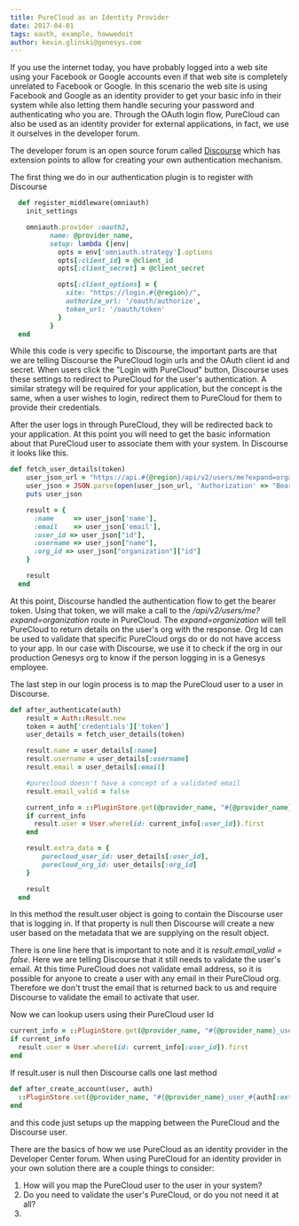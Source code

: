 ```yaml
---
title: PureCloud as an Identity Provider
date: 2017-04-01
tags: oauth, example, howwedoit
author: kevin.glinski@genesys.com
---
```


If you use the internet today, you have probably logged into a web site using your Facebook or Google accounts even if that web site is completely unrelated to Facebook or Google. In this scenario the web site is using Facebook and Google as an identity provider to get your basic info in their system while also letting them handle securing your password and authenticating who you are. Through the OAuth login flow, PureCloud can also be used as an identity provider for external applications, in fact, we use it ourselves in the developer forum.

The developer forum is an open source forum called [Discourse](http://www.discourse.org/) which has extension points to allow for creating your own authentication mechanism.

The first thing we do in our authentication plugin is to register with Discourse

~~~ruby
  def register_middleware(omniauth)
    init_settings

    omniauth.provider :oauth2,
          name: @provider_name,
          setup: lambda {|env|
            opts = env['omniauth.strategy'].options
            opts[:client_id] = @client_id
            opts[:client_secret] = @client_secret

            opts[:client_options] = {
              site: "https://login.#{@region}/",
              authorize_url: '/oauth/authorize',
              token_url: '/oauth/token'
            }
          }
  end
~~~

While this code is very specific to Discourse, the important parts are that we are telling Discourse the PureCloud login urls and the OAuth client id and secret.  When users click the "Login with PureCloud" button, Discourse uses these settings to redirect to PureCloud for the user's authentication.  A similar strategy will be required for your application, but the concept is the same, when a user wishes to login, redirect them to PureCloud for them to provide their credentials.

After the user logs in through PureCloud, they will be redirected back to your application. At this point you will need to get the basic information about that PureCloud user to associate them with your system.  In Discourse it looks like this.

~~~ruby
def fetch_user_details(token)
    user_json_url = "https://api.#{@region}/api/v2/users/me?expand=organization"
    user_json = JSON.parse(open(user_json_url, 'Authorization' => "Bearer #{token}" ).read)
    puts user_json

    result = {
      :name     => user_json['name'],
      :email    => user_json['email'],
      :user_id => user_json["id"],
      :username => user_json["name"],
      :org_id => user_json["organization"]["id"]
    }

    result
  end
~~~

At this point, Discourse handled the authentication flow to get the bearer token.  Using that token, we will make a call to the _/api/v2/users/me?expand=organization_ route in PureCloud.  The _expand=organization_ will tell PureCloud to return details on the user's org with the response.  Org Id can be used to validate that specific PureCloud orgs do or do not have access to your app.  In our case with Discourse, we use it to check if the org in our production Genesys org to know if the person logging in is a Genesys employee.

The last step in our login process is to map the PureCloud user to a user in Discourse.

~~~ruby
def after_authenticate(auth)
    result = Auth::Result.new
    token = auth['credentials']['token']
    user_details = fetch_user_details(token)

    result.name = user_details[:name]
    result.username = user_details[:username]
    result.email = user_details[:email]

    #purecloud doesn't have a concept of a validated email
    result.email_valid = false

    current_info = ::PluginStore.get(@provider_name, "#{@provider_name}_user_#{user_details[:user_id]}")
    if current_info
      result.user = User.where(id: current_info[:user_id]).first
    end

    result.extra_data = {
        purecloud_user_id: user_details[:user_id],
        purecloud_org_id: user_details[:org_id]
    }

    result
  end
~~~

In this method the result.user object is going to contain the Discourse user that is logging in.  If that property is null then Discourse will create a new user based on the metadata that we are supplying on the result object.

There is one line here that is important to note and it is _result.email_valid = false_.  Here we are telling Discourse that it still needs to validate the user's email. At this time PureCloud does not validate email address, so it is possible for anyone to create a user with any email in their PureCloud org.  Therefore we don't trust the email that is returned back to us and require Discourse to validate the email to activate that user.

Now we can lookup users using their PureCloud user Id

~~~ruby
current_info = ::PluginStore.get(@provider_name, "#{@provider_name}_user_#{user_details[:user_id]}")
if current_info
  result.user = User.where(id: current_info[:user_id]).first
end
~~~

If result.user is null then Discourse calls one last method

~~~ruby
def after_create_account(user, auth)
  ::PluginStore.set(@provider_name, "#{@provider_name}_user_#{auth[:extra_data][:purecloud_user_id]}", {user_id: user.id })
end
~~~

and this code just setups up the mapping between the PureCloud and the Discourse user.  

There are the basics of how we use PureCloud as an identity provider in the Developer Center forum. When using PureCloud for an identity provider in your own solution there are a couple things to consider:

1. How will you map the PureCloud user to the user in your system?   
2. Do you need to validate the user's PureCloud, or do you not need it at all?
3.

